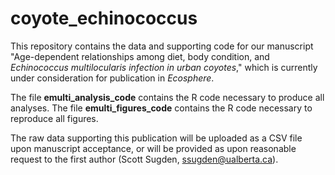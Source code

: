 # coyote_echinococcus
This repository contains the data and supporting code for our manuscript "Age-dependent relationships among diet, body condition, and <i>Echinococcus multilocularis infection in urban coyotes</i>," which is currently under consideration for publication in <i>Ecosphere</i>.

The file <b>emulti_analysis_code</b> contains the R code necessary to produce all analyses.
The file <b>emulti_figures_code</b> contains the R code necessary to reproduce all figures.

The raw data supporting this publication will be uploaded as a CSV file upon manuscript acceptance, or will be provided as upon reasonable request to the first author (Scott Sugden, ssugden@ualberta.ca).
